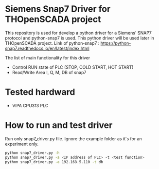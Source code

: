 # Siemens Snap7 Driver for THOpenSCADA project
This repository is used for develop a python driver for a Siemens' SNAP7 protocol and python-snap7 is used. This python driver will be used later in THOpenSCADA project.
Link of python-snap7 : https://python-snap7.readthedocs.io/en/latest/index.html

The list of main functionality for this driver
- Control RUN state of PLC (STOP, COLD START, HOT START)
- Read/Write Area I, Q, M, DB of snap7

# Tested hardward
- VIPA CPU313 PLC

# How to run and test driver
Run only snap7_driver.py file. Ignore the example folder as it's for an experiment only.<br />

```bash
python snap7_driver.py -h
python snap7_driver.py -a <IP address of PLC> -t <test function>
python snap7_driver.py -a 192.168.5.110 -t db
```
